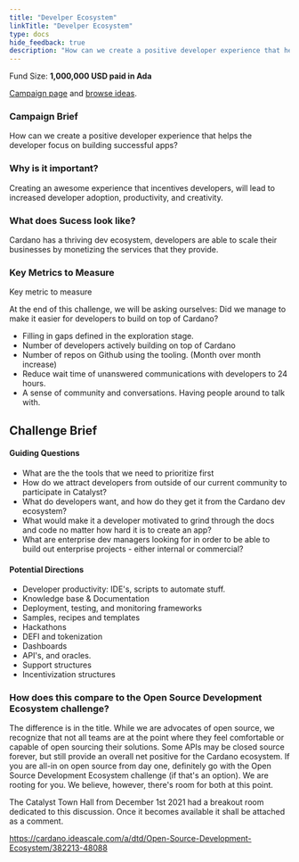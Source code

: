 ```yaml
---
title: "Develper Ecosystem"
linkTitle: "Develper Ecosystem"
type: docs
hide_feedback: true
description: "How can we create a positive developer experience that helps the developer focus on building successful apps?"
---
```

Fund Size: **1,000,000 USD paid in Ada**

[Campaign page](https://cardano.ideascale.com/c/idea/384822) and [browse ideas]().

### Campaign Brief
How can we create a positive developer experience that helps the developer focus on building successful apps?

### Why is it important?
Creating an awesome experience that incentives developers, will lead to increased developer adoption, productivity, and creativity.

### What does Sucess look like?
Cardano has a thriving dev ecosystem, developers are able to scale their businesses by monetizing the services that they provide.

### Key Metrics to Measure
Key metric to measure

At the end of this challenge, we will be asking ourselves: Did we manage to make it easier for developers to build on top of Cardano?

- Filling in gaps defined in the exploration stage.
- Number of developers actively building on top of Cardano
- Number of repos on Github using the tooling. (Month over month increase)
- Reduce wait time of unanswered communications with developers to 24 hours.
- A sense of community and conversations. Having people around to talk with.

## Challenge Brief
#### Guiding Questions
- What are the the tools that we need to prioritize first
- How do we attract developers from outside of our current community to participate in Catalyst?
- What do developers want, and how do they get it from the Cardano dev ecosystem?
- What would make it a developer motivated to grind through the docs and code no matter how hard it is to create an app?
- What are enterprise dev managers looking for in order to be able to build out enterprise projects - either internal or commercial?

#### Potential Directions
- Developer productivity: IDE's, scripts to automate stuff.
- Knowledge base & Documentation
- Deployment, testing, and monitoring frameworks
- Samples, recipes and templates
- Hackathons
- DEFI and tokenization
- Dashboards
- API's, and oracles.
- Support structures
- Incentivization structures

### How does this compare to the Open Source Development Ecosystem challenge?

The difference is in the title. While we are advocates of open source, we recognize that not all teams are at the point where they feel comfortable or capable of open sourcing their solutions. Some APIs may be closed source forever, but still provide an overall net positive for the Cardano ecosystem. If you are all-in on open source from day one, definitely go with the Open Source Development Ecosystem challenge (if that's an option). We are rooting for you. We believe, however, there's room for both at this point.

The Catalyst Town Hall from December 1st 2021 had a breakout room dedicated to this discussion. Once it becomes available it shall be attached as a comment.

https://cardano.ideascale.com/a/dtd/Open-Source-Development-Ecosystem/382213-48088